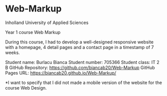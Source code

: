 # Web-Markup
Inholland University of Applied Sciences 

Year 1 course Web Markup

During this course, I had to develop a  well-designed responsive website with a homepage, 4 detail pages and a contact page in a timestamp of 7 weeks.

Student name: Burlacu Bianca
Student number: 705366
Student class: IT 2 B
GitHub Repository: https://github.com/biancab20/Web-Markup
GitHub Pages URL: https://biancab20.github.io/Web-Markup/

*I want to specify that I did not made a mobile version of the website for the course Web Design.